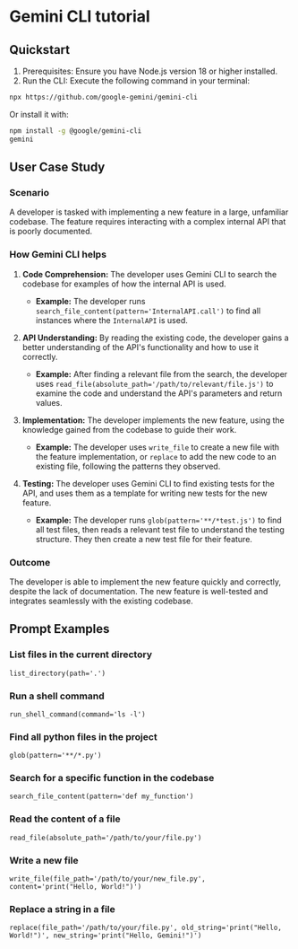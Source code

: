 # Gemini CLI tutorial

## Quickstart

1. Prerequisites: Ensure you have Node.js version 18 or higher installed.
2. Run the CLI: Execute the following command in your terminal:

```bash
npx https://github.com/google-gemini/gemini-cli
```

Or install it with:

```bash
npm install -g @google/gemini-cli
gemini
```

## User Case Study

### Scenario

A developer is tasked with implementing a new feature in a large, unfamiliar codebase. The feature requires interacting with a complex internal API that is poorly documented.

### How Gemini CLI helps

1.  **Code Comprehension:** The developer uses Gemini CLI to search the codebase for examples of how the internal API is used.
    *   **Example:** The developer runs `search_file_content(pattern='InternalAPI.call')` to find all instances where the `InternalAPI` is used.

2.  **API Understanding:** By reading the existing code, the developer gains a better understanding of the API's functionality and how to use it correctly.
    *   **Example:** After finding a relevant file from the search, the developer uses `read_file(absolute_path='/path/to/relevant/file.js')` to examine the code and understand the API's parameters and return values.

3.  **Implementation:** The developer implements the new feature, using the knowledge gained from the codebase to guide their work.
    *   **Example:** The developer uses `write_file` to create a new file with the feature implementation, or `replace` to add the new code to an existing file, following the patterns they observed.

4.  **Testing:** The developer uses Gemini CLI to find existing tests for the API, and uses them as a template for writing new tests for the new feature.
    *   **Example:** The developer runs `glob(pattern='**/*test.js')` to find all test files, then reads a relevant test file to understand the testing structure. They then create a new test file for their feature.

### Outcome

The developer is able to implement the new feature quickly and correctly, despite the lack of documentation. The new feature is well-tested and integrates seamlessly with the existing codebase.

## Prompt Examples

### List files in the current directory
`list_directory(path='.')`

### Run a shell command
`run_shell_command(command='ls -l')`

### Find all python files in the project
`glob(pattern='**/*.py')`

### Search for a specific function in the codebase
`search_file_content(pattern='def my_function')`

### Read the content of a file
`read_file(absolute_path='/path/to/your/file.py')`

### Write a new file
`write_file(file_path='/path/to/your/new_file.py', content='print("Hello, World!")')`

### Replace a string in a file
`replace(file_path='/path/to/your/file.py', old_string='print("Hello, World!")', new_string='print("Hello, Gemini!")')`